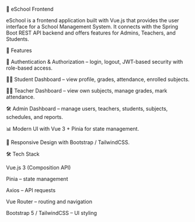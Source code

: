 📘 eSchool Frontend

eSchool is a frontend application built with Vue.js that provides the user interface for a School Management System.
It connects with the Spring Boot REST API backend and offers features for Admins, Teachers, and Students.

🚀 Features

🔑 Authentication & Authorization – login, logout, JWT-based security with role-based access.

👨‍🎓 Student Dashboard – view profile, grades, attendance, enrolled subjects.

👨‍🏫 Teacher Dashboard – view own subjects, manage grades, mark attendance.

🛠️ Admin Dashboard – manage users, teachers, students, subjects, schedules, and reports.

📊 Modern UI with Vue 3 + Pinia for state management.

📱 Responsive Design with Bootstrap / TailwindCSS.

🛠️ Tech Stack

Vue.js 3
 (Composition API)

Pinia
 – state management

Axios
 – API requests

Vue Router
 – routing and navigation

Bootstrap 5
 / TailwindCSS
 – UI styling
